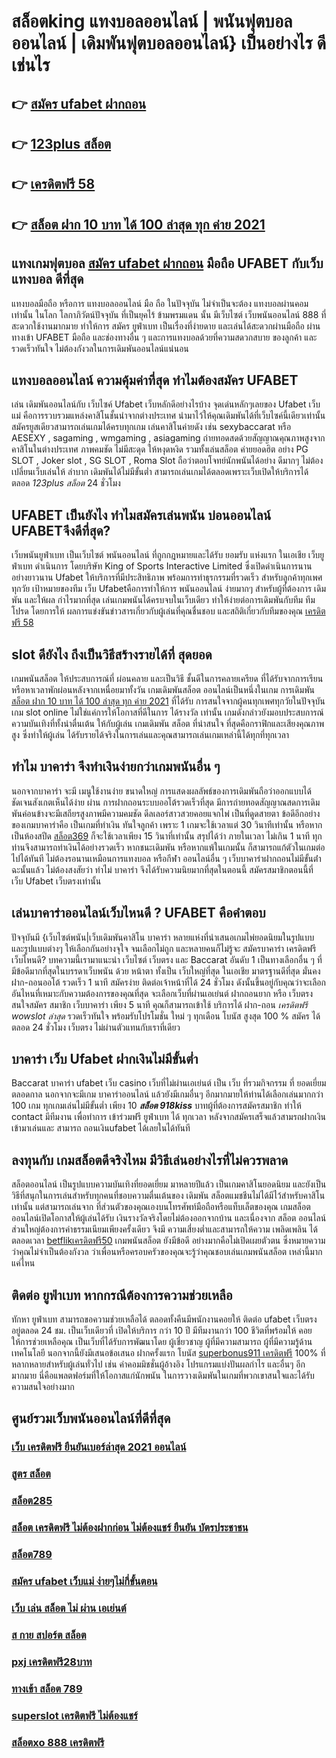 # สล็อตking แทงบอลออนไลน์ | พนันฟุตบอลออนไลน์ | เดิมพันฟุตบอลออนไลน์} เป็นอย่างไร  ดีเช่นไร

## 👉 [สมัคร ufabet ฝากถอน](https://www.ufaeat.com/ufabet-master-login/)
## 👉 [123plus สล็อต](https://www.ufaeat.com/ufabet-master-login/)
## 👉 [เครดิตฟรี 58](https://www.ufaeat.com/regis-ufabet-master-free/)
## 👉 [สล็อต ฝาก 10 บาท ได้ 100 ล่าสุด ทุก ค่าย 2021](https://www.ufaeat.com/ทางเข้ายูฟ่าเบท-ufabet/)

## แทงเกมฟุตบอล [สมัคร ufabet ฝากถอน](https://www.ufaeat.com/ufabet-master-login/) มือถือ UFABET  กับเว็บแทงบอล ดีที่สุด

แทงบอลมือถือ หรือการ แทงบอลออนไลน์ มือ ถือ ในปัจจุบัน ไม่จำเป็นจะต้อง แทงบอลผ่านคอม เท่านั้น ในโลก โลกาภิวัตน์ปัจจุบัน  ที่เป็นยุคไร้ ข้ามพรมแดน  นั้น มีเว็บไซต์ เว็บพนันออนไลน์ 888 ที่สะดวกใช้งานมากมาย ทำให้การ สมัคร ยูฟ่าเบท เป็นเรื่องที่ง่ายดาย และเล่นได้สะดวกผ่านมือถือ ผ่าน  ทางเข้า UFABET มือถือ และช่องทางอื่น ๆ  และการแทงบอลด้วยที่ความสดวกสบาย ของลูกค้า และ รวดเร็วทันใจ ไม่ต้องกังวลในการเดิมพันออนไลน์แน่นอน

##  แทงบอลออนไลน์   ความคุ้มค่าที่สุด ทำไมต้องสมัคร UFABET 

เล่น เดิมพันออนไลน์กับ เว็บไซค์  Ufabet เว็บหลักดีอย่างไรบ้าง จุดเด่นหลักๆเลยของ  Ufabet เว็บแม่  คือการรวบรวมแหล่งคาสิโนชั้นนำจากต่างประเทศ นำมาไว้ให้คุณเดิมพันได้ที่เว็บไซค์นี้เดียวเท่านั้น สมัครยูสเดียวสามารถเล่นเกมได้ครบทุกเกม เล่นคาสิโนค่ายดัง  เช่น  sexybaccarat หรือ AESEXY , sagaming , wmgaming , asiagaming ถ่ายทอดสดด้วยสัญญาณคุณภาพสูงจากคาสิโนในต่างประเทศ ภาพคมชัด  ไม่มีสะดุด  ให้หงุดหงิด  รวมทั้งเล่นสล็อต ค่ายยอดฮิต  อย่าง PG SLOT , Joker slot , SG SLOT , Roma Slot ถือว่าตอบโจทย์นักพนันได้อย่าง ดีมากๆ ไม่ต้องเปลี่ยนเว็บเล่นให้ ลำบาก เดิมพันได้ไม่มีขั้นต่ำ สามารถเล่นเกมได้ตลอดเพราะเว็บเปิดให้บริการได้ตลอด *123plus สล็อต* 24 ชั่วโมง


## UFABET เป็นยังไง ทำไมสมัครเล่นพนัน บ่อนออนไลน์ UFABETจึงดีที่สุด?

 เว็บพนันยูฟ่าเบท  เป็นเว็บไซต์  พนันออนไลน์ ที่ถูกกฎหมายและได้รับ ยอมรับ แห่งแรก  ในเอเชีย  เว็บยูฟ่าเบท  ดำเนินการ โดยบริษัท King of Sports Interactive Limited ซึ่งเปิดดำเนินการนานอย่างยาวนาน Ufabet ให้บริการที่มีประสิทธิภาพ พร้อมการทำธุรกรรมที่รวดเร็ว สำหรับลูกค้าทุกเพศทุกวัย เป้าหมายของทีม เว็บ Ufabetคือการทำให้การ พนันออนไลน์ ง่ายมากๆ สำหรับผู้ที่ต้องการ เดิมพัน และให้ผล กำไรมากที่สุด เล่นเกมพนันได้ครบจบในเว็บเดียว ทำให้ง่ายต่อการเดิมพันกับทีม ทีมโปรด โดยการให้ ผลการแข่งขันข่าวสารเกี่ยวกับผู้เล่นที่คุณชื่นชอบ และสถิติเกี่ยวกับทีมของคุณ
 [เครดิตฟรี 58](https://www.ufaeat.com/ทางเข้ายูฟ่าเบท-ufabet/)

##  slot  ดียังไง ถึงเป็นวิธีสร้างรายได้ที่ สุดยอด

เกมพนันสล็อต ให้ประสบการณ์ที่ ผ่อนคลาย และเป็นวิธี ชั้นดีในการคลายเครียด ที่ได้รับจากการเรียน หรือหาเวลาพักผ่อนหลังจากเหนื่อยมาทั้งวัน  เกมเดิมพันสล็อต ออนไลน์เป็นหนึ่งในเกม การเดิมพัน [สล็อต ฝาก 10 บาท ได้ 100 ล่าสุด ทุก ค่าย 2021](https://www.ufaeat.com/) ที่ได้รับ การสนใจจากผู้คนทุกเพศทุกวัยในปัจจุบันเกม slot online ไม่ใช่แค่การให้โอกาสที่ดีในการ ได้รางวัล เท่านั้น เกมดังกล่าวยังมอบประสบการณ์ความบันเทิงที่ทั้งน่าตื่นเต้น ให้กับผู้เล่น  เกมเดิมพัน สล็อต ที่น่าสนใจ ที่สุดคือกราฟิกและเสียงคุณภาพสูง ซึ่งทำให้ผู้เล่น ได้รับรายได้จริงในการเล่นและคุณสามารถเล่นเกมเหล่านี้ได้ทุกที่ทุกเวลา 


## ทำไม  บาคาร่า จึงทำเงินง่ายกว่าเกมพนันอื่น ๆ 

นอกจากบาคาร่า จะมี  เมนูใช้งานง่าย  ขนาดใหญ่ การแสดงผลลัพธ์ของการเดิมพันถือว่าออกแบบได้ชัดเจนสังเกตเห็นได้ง่าย ผ่าน  การฝากถอนระบบออโต้รวดเร็วที่สุด   มีการถ่ายทอดสัญญาณสดการเดิมพันค่อนข้างจะมีเสถียรสูงภาพมีความคมชัด ดีลเลอร์สาวสวยคอยแจกไพ่ เป็นที่ดูดสายตา ข้อดีอีกอย่างของเกมบาคาร่าคือ เป็นเกมที่ทำเงิน  ทันใจลูกค้า  เพราะ 1 เกมจะใช้เวลาแต่ 30 วินาทีเท่านั้น หรือหากเป็นห้องสปีด [สล็อต369](https://www.ufaeat.com/regis-ufabet-master-free/) ก็จะใช้เวลาเพียง 15  วินาที่เท่านั้น สรุปได้ว่า  ภายในเวลา ไม่เกิน 1 นาที ทุกท่านจึงสามารถทำเงินได้อย่างรวดเร็ว หากชนะเดิมพัน หรือหากแพ้ในเกมนั้น ก็สามารถแก้ตัวในเกมต่อไปได้ทันที ไม่ต้องรอนานเหมือนการแทงบอล หรือกีฬา ออนไลน์อื่น ๆ เว็บบาคาร่าฝากถอนไม่มีขั้นต่ํา ฉะนั้นแล้ว ไม่ต้องสงสัยว่า ทำไม่ บาคาร่า จึงได้รับความนิยมากที่สุดในตอนนี้ สมัครสมาชิกตอนนี้ที่  เว็บ Ufabet  เว็บตรงเท่านั้น


## เล่นบาคาร่าออนไลน์เว็บไหนดี ? UFABET คือคำตอบ

ปัจจุบันมี {เว็บไซต์พนัน|เว็บเดิมพันคาสิโน บาคาร่า หลายแห่งที่นำเสนอเกมไพ่ยอดนิยมในรูปแบบและรูปแบบต่างๆ ให้เลือกกันอย่างจุใจ จนเลือกไม่ถูก และหลายคนก็ไม่รู้จะ  สมัครบาคาร่า เครดิตฟรี เว็บไหนดี? บทความนี้เรามาแนะนำ เว็บไซต์ เว็บตรง และ Baccarat อันดับ 1 เป็นทางเลือกอื่น ๆ ที่มีข้อดีมากที่สุดในบรรดาเว็บพนัน ด้วย หน้าตา ทั้งเป็น เว็บใหญ่ที่สุด   ในเอเชีย มาตรฐานดีที่สุด มั่นคง  ฝาก-ถอนออโต้ รวดเร็ว 1 นาที  สมัครง่าย ติดต่อเจ้าหน้าที่ได้ 24 ชั่วโมง  ดังนั้นขึ้นอยู่กับคุณว่าจะเลือกอันไหนที่เหมาะกับความต้องการของคุณที่สุด จะเลือกเว็บที่ผ่านเอเย่นต์ ฝากถอนยาก หรือ เว็บตรง สนใจสมัคร สมาชิก เว็บบาคาร่า  เพียง 5 นาที คุณก็สามารถเข้าใช้ บริการได้ ฝาก-ถอน *เครดิตฟรี wowslot ล่าสุด* รวดเร็วทันใจ พร้อมรับโปรโมชั่น ใหม่ ๆ ทุกเดือน โบนัส สูงสุด 100 % สมัคร ได้ตลอด 24 ชั่วโมง  เว็บตรง ไม่ผ่านตัวแทนกับเราที่เดียว 

##  บาคาร่า เว็บ Ufabet  ฝากเงินไม่มีขั้นต่ำ

 Baccarat บาคาร่า  ufabet   เว็บ  casino เว็บที่ไม่ผ่านเอเย่นต์ เป็น เว็บ ที่รวมกิจกรรม ที่  ยอดเยี่ยม ตลอดกาล นอกจากจะมีเกม บาคาร่าออนไลน์  แล้วยังมีเกมอื่นๆ อีกมากมายให้ท่านได้เลือกเล่นมากกว่า 100 เกม ทุกเกมเล่นไม่มีขั้นต่ำ เพียง 10 ***สล็อต 918kiss*** บาทผู้ที่ต้องการสมัครสมาชิก   ทำให้ contact  มีทีมงาน เพื่อทำการ เข้าร่วมฟรี  ยูฟ่าเบท ได้ ทุกเวลา  หลังจากสมัครเสร็จแล้วสามรถฝากเงิน เข้ามาเล่นและ สามารถ ถอนเงินufabet ได้เลยในได้ทันที 

## ลงทุนกับ เกมสล็อตดีจริงไหม มีวิธีเล่นอย่างไรที่ไม่ควรพลาด

 สล็อตออนไลน์ เป็นรูปแบบความบันเทิงที่ยอดเยี่ยม มาหลายปีแล้ว เป็นเกมคาสิโนยอดนิยม และยังเป็นวิธีที่สนุกในการเล่นสำหรับทุกคนที่ชอบความตื่นเต้นของ เดิมพัน สล็อตแมชชีนไม่ได้มีไว้สำหรับคาสิโนเท่านั้น แต่สามารถเล่นจาก ที่ส่วนตัวของคุณเองบนโทรศัพท์มือถือหรือแท็บเล็ตของคุณ เกมสล็อตออนไลน์เปิดโอกาสให้ผู้เล่นได้รับ เงินรางวัลจริงโดยไม่ต้องออกจากบ้าน และเนื่องจาก สล็อต ออนไลน์ส่วนใหญ่ต้องการค่าธรรมเนียมเพียงครั้งเดียว จึงมี ความเสี่ยงต่ำและสามารถให้ความ เพลิดเพลิน ได้ตลอดเวลา [betflikเครดิตฟรี50](https://www.ufaeat.com/credit-free-50/) เกมพนันสล็อต  ยังมีข้อดี อย่างมากคือไม่เปิดเผยตัวตน ซึ่งหมายความว่าคุณไม่จำเป็นต้องกังวล ว่าเพื่อนหรือครอบครัวของคุณจะรู้ว่าคุณชอบเล่นเกมพนันสล็อต เหล่านี้มากแค่ไหน


## ติดต่อ   ยูฟ่าเบท หากกรณีต้องการความช่วยเหลือ

 ทักหา  ยูฟ่าเบท สามารถขอความช่วยเหลือได้  ตลอดทั้งคืนมีพนักงานคอยให้ ติดต่อ ufabet เว็บตรง อยู่ตลอด 24 ชม. เป็นเว็บเดียวที่  เปิดให้บริการ กว่า 10 ปี มีทีมงานกว่า 100 ชีวิตที่พร้อมให้ คอยให้การช่วยเหลือคุณ เป็นเว็บที่ได้รับการพัฒนาโดย ผู้เชี่ยวชาญ ผู้ที่มีความสามารถ ผู้ที่มีความรู้ด้านเทคโนโลยี นอกจากนี้ยังมีเสนอข้อเสนอ  ฝากครั้งแรก โบนัส [superbonus911 เครดิตฟรี](https://www.ufaeat.com/ทางเข้ายูฟ่าเบท-ufabet/) 100%  ที่หลากหลายสำหรับผู้เล่นทั่วไป เช่น ค่าคอมมิชชั่นผู้อ้างอิง โปรแกรมแบ่งปันผลกำไร และอื่นๆ อีกมากมาย นี่คือแพลตฟอร์มที่ให้โอกาสแก่นักพนัน ในการวางเดิมพันในเกมที่พวกเขาสนใจและได้รับความสนใจอย่างมาก


## ศูนย์รวมเว็บพนันออนไลน์ที่ดีที่สุด

### [เว็บ เครดิตฟรี ยืนยันเบอร์ล่าสุด 2021 ออนไลน์](https://atom.io/themes/ทางเข้า%20UFAEAT%20เว็บตรง%20UFABET%20เทคนิคพิชิต%20สล็อต%20pg%20008%20สล็อต%20ฟรีเครดิต%20100%)
### [สูตร สล็อต](https://atom.io/themes/ทางเข้า%20UFAEAT%20เว็บตรง%20UFABET%20สล็อต%20888%20ฟรีเครดิต%20100%20008%20สล็อต%20ฟรีเครดิต%20100%)
### [สล็อต285](https://atom.io/themes/ทางเข้า%20UFAEAT%20เว็บตรง%20UFABET%20ส%20กาย%20สปอร์ต%20สล็อต%20008%20สล็อต%20ฟรีเครดิต%20100%)
### [สล็อต เครดิตฟรี ไม่ต้องฝากก่อน ไม่ต้องแชร์ ยืนยัน บัตรประชาชน](https://atom.io/themes/ทางเข้า%20UFAEAT%20เว็บตรง%20UFABET%20ib888%20เครดิตฟรี%20ไม่ต้องฝาก%20n%20008%20สล็อต%20ฟรีเครดิต%20100%)
### [สล็อต789](https://atom.io/themes/ทางเข้า%20UFAEAT%20เว็บตรง%20UFABET%20เข้าสู่ระบบ%20สล็อต%20008%20สล็อต%20ฟรีเครดิต%20100%)
### [สมัคร ufabet เว็บแม่ ง่ายๆไม่กี่ขั้นตอน](https://atom.io/themes/ทางเข้า%20UFAEAT%20เว็บตรง%20UFABET%20lava%20slot%20เครดิตฟรี%20008%20สล็อต%20ฟรีเครดิต%20100%)
### [เว็บ เล่น สล็อต ไม่ ผ่าน เอเย่นต์](https://atom.io/themes/ทางเข้า%20UFAEAT%20เว็บตรง%20UFABET%20เครดิตฟรี%2058%20008%20สล็อต%20ฟรีเครดิต%20100%)
### [ส กาย สปอร์ต สล็อต](https://atom.io/themes/ทางเข้า%20UFAEAT%20เว็บตรง%20UFABET%20newclear%20สล็อต%20008%20สล็อต%20ฟรีเครดิต%20100%)
### [pxj เครดิตฟรี28บาท](https://atom.io/themes/ทางเข้า%20UFAEAT%20เว็บตรง%20UFABET%20fish%20city%20เครดิตฟรี%2058%20บาท%20008%20สล็อต%20ฟรีเครดิต%20100%)
### [ทางเข้า สล็อต 789](https://atom.io/themes/ทางเข้า%20UFAEAT%20เว็บตรง%20UFABET%20สล็อตxoเว็บตรง%20008%20สล็อต%20ฟรีเครดิต%20100%)
### [superslot เครดิตฟรี ไม่ต้องแชร์](https://atom.io/themes/ทางเข้า%20UFAEAT%20เว็บตรง%20UFABET%20เครดิตฟรี58%20กดรับเอง%20008%20สล็อต%20ฟรีเครดิต%20100%)
### [สล็อตxo 888 เครดิตฟรี](https://atom.io/themes/ทางเข้า%20UFAEAT%20เว็บตรง%20UFABET%20สล็อต%20วอลเล็ต%20008%20สล็อต%20ฟรีเครดิต%20100%)